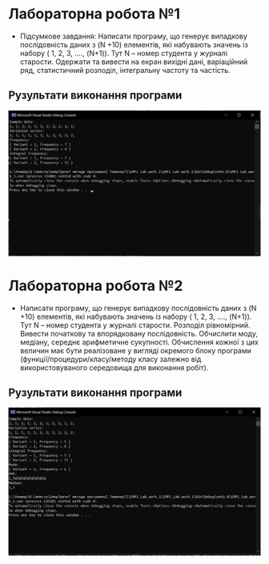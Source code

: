 # Лабораторна робота №1
- Підсумкове завдання:
Написати програму, що генерує випадкову послідовність даних з (N +10) елементів, які набувають значень із набору ( 1, 2, 3, …., (N+1)). Тут N – номер студента у журналі старости. Одержати та вивести на екран вихідні дані, варіаційний ряд, статистичний розподіл, інтегральну частоту та частість.


## Рузультати виконання програми
![1-1 result](https://github.com/whiteman1989/EMPI_Lab_work_1/blob/master/docs/1-1.jpg?raw=true)

# Лабораторна робота №2
- Написати програму, що генерує випадкову послідовність даних з (N +10) елементів, які набувають значень із набору ( 1, 2, 3, …., (N+1)). Тут N – номер студента у журналі старости. Розподіл рівномірний. Вивести початкову та впорядковану послідовність. Обчислити моду, медіану, середнє арифметичне сукупності. Обчислення кожної з цих величин має бути реалізоване у вигляді окремого блоку програми (функції/процедури/класу/методу класу залежно від використовуваного середовища для виконання робіт).


## Рузультати виконання програми
![2-1 result](https://github.com/whiteman1989/EMPI_Lab_work_1/blob/master/docs/2-1.jpg?raw=true)